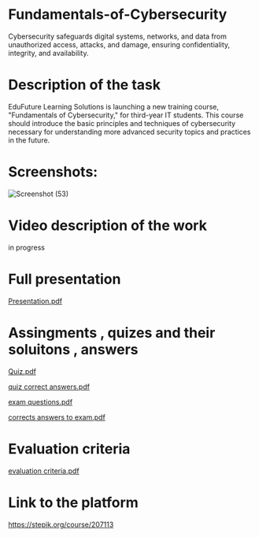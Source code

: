 # Fundamentals-of-Cybersecurity
Cybersecurity safeguards digital systems, networks, and data from unauthorized access, attacks, and damage, ensuring confidentiality, integrity, and availability.
# Description of the task
EduFuture Learning Solutions is launching a new training course, "Fundamentals of Cybersecurity," for third-year IT students. This course should introduce the basic principles and techniques of cybersecurity necessary for understanding more advanced security topics and practices in the future.

# Screenshots:

![Screenshot (53)](https://github.com/Eldar-creator/Fundamentals-of-Cybersecurity/assets/75829903/f0c81c48-5bfc-4ee2-a20b-22bd64843bd1)

# Video description of the work 
in progress 

# Full presentation 

[Presentation.pdf](https://github.com/user-attachments/files/15531390/Presentation.pdf)

# Assingments , quizes and their soluitons , answers

[Quiz.pdf](https://github.com/user-attachments/files/15531407/Quiz.pdf)

[quiz correct answers.pdf](https://github.com/user-attachments/files/15531409/quiz.correct.answers.pdf)

[exam questions.pdf](https://github.com/user-attachments/files/15531411/exam.questions.pdf)

[corrects answers to exam.pdf](https://github.com/user-attachments/files/15531415/corrects.answers.to.exam.pdf)

# Evaluation criteria 
[evaluation criteria.pdf](https://github.com/user-attachments/files/15531425/evaluation.criteria.pdf)

# Link to the platform 
https://stepik.org/course/207113
